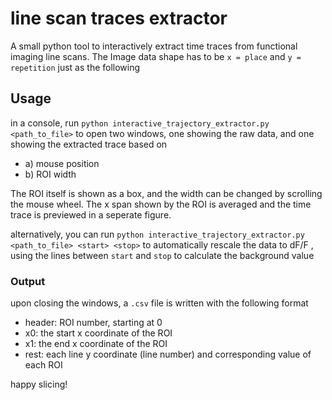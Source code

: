 # line scan traces extractor
A small python tool to interactively extract time traces from functional imaging line scans. The Image data shape has to be `x = place` and `y = repetition` just as the following

## Usage
in a console, run 
`python interactive_trajectory_extractor.py <path_to_file>` to open two windows, one showing the raw data, and one showing the extracted trace based on 
+ a) mouse position 
+ b) ROI width

The ROI itself is shown as a box, and the width can be changed by scrolling the mouse wheel. The x span shown by the ROI is averaged and the time trace is previewed in a seperate figure.

alternatively, you can run 
`python interactive_trajectory_extractor.py <path_to_file> <start> <stop>` to automatically rescale the data to dF/F , using the lines between `start` and `stop` to calculate the background value

### Output
upon closing the windows, a `.csv` file is written with the following format
+ header: ROI number, starting at 0
+ x0: the start x coordinate of the ROI
+ x1: the end x coordinate of the ROI 
+ rest: each line y coordinate (line number) and corresponding value of each ROI 

happy slicing!
